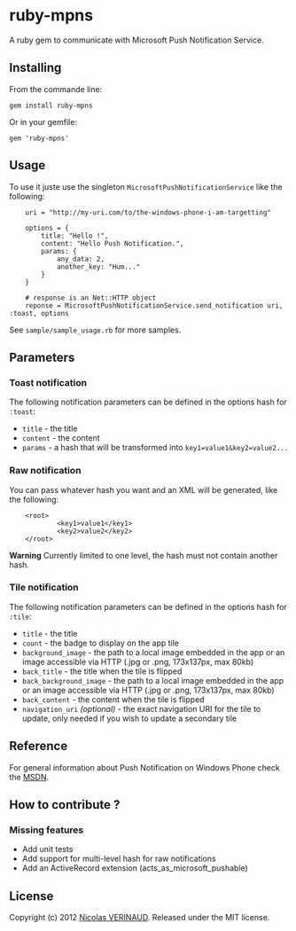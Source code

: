# ruby-mpns

A ruby gem to communicate with Microsoft Push Notification Service.

## Installing

From the commande line:

`gem install ruby-mpns`

Or in your gemfile:

`gem 'ruby-mpns'`

## Usage

To use it juste use the singleton `MicrosoftPushNotificationService` like the following:

		uri = "http://my-uri.com/to/the-windows-phone-i-am-targetting"

		options = {
			title: "Hello !",
			content: "Hello Push Notification.",
			params: {
				any_data: 2,
				another_key: "Hum..."
			}
		}

		# response is an Net::HTTP object
		reponse = MicrosoftPushNotificationService.send_notification uri, :toast, options

See `sample/sample_usage.rb` for more samples.

## Parameters

### Toast notification

The following notification parameters can be defined in the options hash for `:toast`:

* `title` - the title
* `content` - the content
* `params` - a hash that will be transformed into `key1=value1&key2=value2...`

### Raw notification

You can pass whatever hash you want and an XML will be generated, like the following:

		<root>
				<key1>value1</key1>
				<key2>value2</key2>
		</root>

**Warning** Currently limited to one level, the hash must not contain another hash.

### Tile notification

The following notification parameters can be defined in the options hash for `:tile`:

* `title` - the title
* `count` - the badge to display on the app tile
* `background_image` - the path to a local image embedded in the app or an image accessible via HTTP (.jpg or .png, 173x137px, max 80kb)
* `back_title` - the title when the tile is flipped
* `back_background_image` - the path to a local image embedded in the app or an image accessible via HTTP (.jpg or .png, 173x137px, max 80kb)
* `back_content` - the content when the tile is flipped
* `navigation_uri` _(optional)_ - the exact navigation URI for the tile to update, only needed if you wish to update a secondary tile

## Reference

For general information about Push Notification on Windows Phone check the [MSDN](http://msdn.microsoft.com/en-us/library/hh202945\(v=vs.92\).aspx).

## How to contribute ?

### Missing features

* Add unit tests
* Add support for multi-level hash for raw notifications
* Add an ActiveRecord extension (acts_as_microsoft_pushable)

## License

Copyright (c) 2012 [Nicolas VERINAUD](http://www.nverinaud.com). Released under the MIT license.



